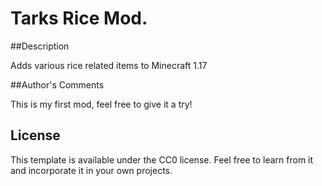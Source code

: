 # Tarks Rice Mod.

##Description

Adds various rice related items to Minecraft 1.17

##Author's Comments

This is my first mod, feel free to give it a try!

## License

This template is available under the CC0 license. Feel free to learn from it and incorporate it in your own projects.
